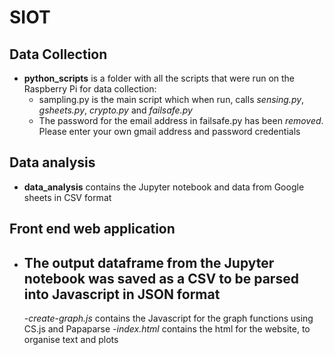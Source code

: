 # SIOT

## Data Collection

- **python_scripts** is a folder with all the scripts that were run on the Raspberry Pi for data collection:
    - sampling.py is the main script which when run, calls *sensing.py*, *gsheets.py*, *crypto.py* and *failsafe.py*
    - The password for the email address in failsafe.py has been *removed*. Please enter your own gmail address and password credentials
    
## Data analysis
 -  **data_analysis** contains the Jupyter notebook and data from Google sheets in CSV format
 
 
## Front end web application
 -  The output dataframe from the Jupyter notebook was saved as a CSV to be parsed into Javascript in JSON format
    -
    -*create-graph.js* contains the Javascript for the graph functions using CS.js and Papaparse
    -*index.html* contains the html for the website, to organise text and plots
    
 
 
 


    
